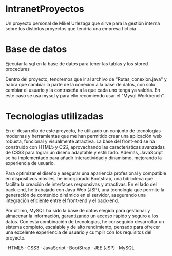 # IntranetProyectos
Un proyecto personal de Mikel Urlezaga que sirve para la gestión interna sobre los distintos proyectos que tendría una empresa ficticia

# Base de datos
Ejecutar la sql en la base de datos para tener las tablas y los stored procedures

Dentro del proyecto, tendremos que ir al archivo de "Rutas_conexion.java" y habra que cambiar la parte de la conexion a la base de datos, con solo cambiar el usuario y la contraseña a la que cada uno tenga ya valdria.
En este caso se usa mysql y para ello recomiendo usar el "Mysql Workbench".

# Tecnologias utilizadas

En el desarrollo de este proyecto, he utilizado un conjunto de tecnologías modernas y herramientas que me han permitido crear una aplicación web robusta, funcional y visualmente atractiva. La base del front-end se ha construido con HTML5 y CSS, aprovechando las características avanzadas de CSS3 para lograr un diseño adaptable y estilizado. Además, JavaScript se ha implementado para añadir interactividad y dinamismo, mejorando la experiencia de usuario.

Para optimizar el diseño y asegurar una apariencia profesional y compatible en dispositivos móviles, he incorporado Bootstrap, una biblioteca que facilita la creación de interfaces responsivas y atractivas. En el lado del back-end, he trabajado con Java Web (JSP), una tecnología que permite la generación de contenido dinámico en el servidor, asegurando una integración eficiente entre el front-end y el back-end.

Por último, MySQL ha sido la base de datos elegida para gestionar y almacenar la información, garantizando un acceso rápido y seguro a los datos. Con esta combinación de tecnologías, he conseguido desarrollar un sistema completo, escalable y de alto rendimiento, pensado para ofrecer una excelente experiencia de usuario y cumplir con los requisitos del proyecto.

· HTML5
· CSS3
· JavaScript
· BootStrap
· JEE (JSP)
· MySQL
